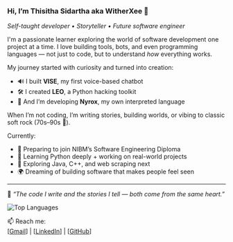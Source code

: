 ### Hi, I’m Thisitha Sidartha aka WitherXee 👋  
*Self-taught developer • Storyteller • Future software engineer*

I'm a passionate learner exploring the world of software development one project at a time. I love building tools, bots, and even programming languages — not just to code, but to understand *how* everything works.

My journey started with curiosity and turned into creation:  
- 🔊 I built **VISE**, my first voice-based chatbot  
- 🛠️ I created **LEO**, a Python hacking toolkit  
- 🧬 And I’m developing **Nyrox**, my own interpreted language

When I’m not coding, I’m writing stories, building worlds, or vibing to classic soft rock (70s–90s 🎸).

Currently:
- 🏫 Preparing to join NIBM’s Software Engineering Diploma  
- 🐍 Learning Python deeply + working on real-world projects  
- 🧠 Exploring Java, C++, and web scraping next  
- 🌍 Dreaming of building software that makes people feel seen

---

💬 *“The code I write and the stories I tell — both come from the same heart.”*

![Top Languages](https://github-readme-stats.vercel.app/api/top-langs/?username=WitherXee69&theme=radical)

📫 Reach me:  
[[Gmail](mailto:thisitha.2004.sidartha@gmail.com)] | [[LinkedIn](https://www.linkedin.com/in/thisitha-sidartha-6218a4214/)] | [[GitHub](https://github.com/WitherXee69)]


